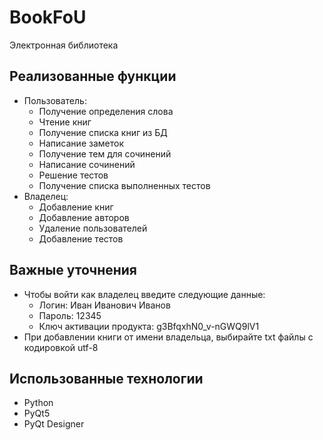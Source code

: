 # BookFoU
Электронная библиотека

## Реализованные функции
* Пользователь:
  * Получение определения слова
  * Чтение книг
  * Получение списка книг из БД
  * Написание заметок
  * Получение тем для сочинений
  * Написание сочинений
  * Решение тестов
  * Получение списка выполненных тестов
* Владелец:
  * Добавление книг
  * Добавление авторов
  * Удаление пользователей
  * Добавление тестов

## Важные уточнения
* Чтобы войти как владелец введите следующие данные:
  * Логин: Иван Иванович Иванов
  * Пароль: 12345
  * Ключ активации продукта: g3BfqxhN0_v-nGWQ9lV1
* При добавлении книги от имени владельца, выбирайте txt файлы с кодировкой utf-8

## Использованные технологии
* Python
* PyQt5
* PyQt Designer
